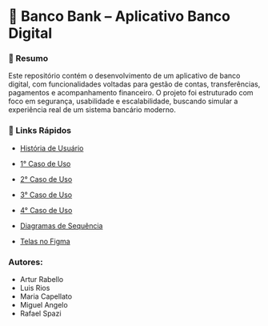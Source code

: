 # 📱 Banco Bank – Aplicativo Banco Digital
### 📌 Resumo

  Este repositório contém o desenvolvimento de um aplicativo de banco digital, com funcionalidades voltadas para gestão de contas, transferências, pagamentos e acompanhamento financeiro.
O projeto foi estruturado com foco em segurança, usabilidade e escalabilidade, buscando simular a experiência real de um sistema bancário moderno.

### 📖 Links Rápidos

- <a href="https://github.com/JuliaFCap/Trabalho-Arnaldo/blob/main/Engenharia%20de%20Software/Hist%C3%B3ria%20de%20Usu%C3%A1rio/Hist%C3%B3rias%20de%20Usu%C3%A1rio.pdf">História de Usuário</a>

- <a href="https://github.com/JuliaFCap/Trabalho-Arnaldo/blob/main/Engenharia%20de%20Software/Casos%20de%20Uso/diagram%201.png">1° Caso de Uso</a>

- <a href="https://github.com/JuliaFCap/Trabalho-Arnaldo/blob/main/Engenharia%20de%20Software/Casos%20de%20Uso/diagram%202.png">2° Caso de Uso</a>

- <a href="https://github.com/JuliaFCap/Trabalho-Arnaldo/blob/main/Engenharia%20de%20Software/Casos%20de%20Uso/diagram%203.png">3° Caso de Uso</a>

- <a href="https://github.com/JuliaFCap/Trabalho-Arnaldo/blob/main/Engenharia%20de%20Software/Casos%20de%20Uso/Diagram%204.png">4° Caso de Uso</a>

- <a href="https://github.com/JuliaFCap/Trabalho-Arnaldo/blob/main/Engenharia%20de%20Software/Diagrama%20de%20sequ%C3%AAncia/Diagramas%20de%20Sequ%C3%AAncia.pdf">Diagramas de Sequência</a>

- <a href="https://www.figma.com/proto/VLk0xT5KpDvmrb7zorKtiX/Banco?node-id=1-1225&p=f&t=Zeth8WuoaiY4UI8K-1&scaling=min-zoom&content-scaling=fixed&page-id=0%3A1">Telas no Figma</a>

### Autores:
- Artur Rabello
- Luis Rios
- Maria Capellato
- Miguel Angelo
- Rafael Spazi
